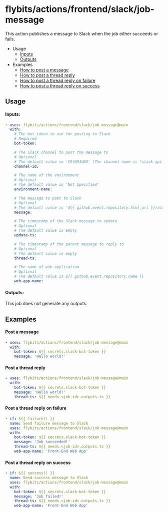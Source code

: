 # flybits/actions/frontend/slack/job-message

This action publishes a message to Slack when the job either succeeds or fails.

- Usage
  - [Inputs](#Inputs)
  - [Outputs](#Outputs)
- Examples
  - [How to post a message](#Post-a-message)
  - [How to post a thread reply](#Post-a-thread-reply)
  - [How to post a thread reply on failure](#Post-a-thread-reply-on-failure)
  - [How to post a thread reply on success](#Post-a-thread-reply-on-success)

## Usage

#### Inputs:

```yaml
- uses: flybits/actions/frontend/slack/job-message@main
  with:
    # The bot token to use for posting to Slack
    # Required
    bot-token:

    # The Slack channel to post the message to
    # Optional
    # The default value is 'C9YA9JUKG' (The channel name is 'slack-api-tests')
    channel-id:

    # The name of the environment
    # Optional
    # The default value is 'Not Specified'
    environment-name:

    # The message to post to Slack
    # Optional
    # The default value is '${{ github.event.repository.html_url }}/actions/runs/${{ github.run_id }}
    message:

    # The timestamp of the Slack message to update
    # Optional
    # The default value is empty
    update-ts:

    # The timestamp of the parent message to reply to
    # Optional
    # The default value is empty
    thread-ts:

    # The name of web application
    # Optional
    # The default value is ${{ github.event.repository.name }}
    web-app-name:
```

#### Outputs:

This job does not generate any outputs.

## Examples

#### Post a message

```yaml
- uses: flybits/actions/frontend/slack/job-message@main
  with:
    bot-token: ${{ secrets.slack-bot-token }}
    message: 'Hello world!'
```

#### Post a thread reply

```yaml
- uses: flybits/actions/frontend/slack/job-message@main
  with:
    bot-token: ${{ secrets.slack-bot-token }}
    message: 'Hello world!'
    thread-ts: ${{ needs.<job-id>.outputs.ts }}
```

#### Post a thread reply on failure

```yaml
- if: ${{ failure() }}
  name: Send failure message to Slack
  uses: flybits/actions/frontend/slack/job-message@main
  with:
    bot-token: ${{ secrets.slack-bot-token }}
    message: 'Job succeeded!'
    thread-ts: ${{ needs.<job-id>.outputs.ts }}
    web-app-name: 'Front-End Web App'
```

#### Post a thread reply on success

```yaml
- if: ${{ success() }}
  name: Send success message to Slack
  uses: flybits/actions/frontend/slack/job-message@main
  with:
    bot-token: ${{ secrets.slack-bot-token }}
    message: 'Job failed!'
    thread-ts: ${{ needs.<job-id>.outputs.ts }}
    web-app-name: 'Front-End Web App'
```
